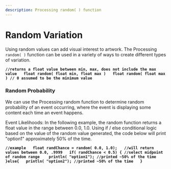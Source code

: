 ```yaml
---
description: Processing random( ) function
---
```


# Random Variation

Using random values can add visual interest to artwork.  The Processing `random( )`  function can be used in a variety of ways to create different types of variation.

**`//returns a float value between min, max, does not include the max value  
float random( float min, float max )  
float random( float max ) // 0 assumed to be the minimum value`**

### Random Probability

We can use the Processing random function to determine random probability of an event occurring, where the event is displaying some content each time an event happens.  

Event Likelihoods:   In the following example, the random function returns a float value in the range between 0.0, 1.0.  Using if / else conditional logic based on the value of the random value generated, the code below will print "option1" approximately 50% of the time.

**`//example  
float randChance = random( 0.0, 1.0);   //will return values between 0.0, .9999  
if( randChance < 0.5) { //select midpoint of random range   
println( "option1"); //printed ~50% of the time  
}else{  
println( "option2"); //printed ~50% of the time  
}`**



